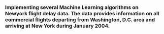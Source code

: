 ### Implementing several Machine Learning algorithms on Newyork flight delay data. The data provides information on all commercial flights departing from Washington, D.C. area and arriving at New York during January 2004. 
